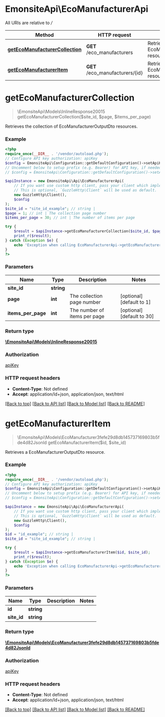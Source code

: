 # EmonsiteApi\EcoManufacturerApi

All URIs are relative to */*

Method | HTTP request | Description
------------- | ------------- | -------------
[**getEcoManufacturerCollection**](EcoManufacturerApi.md#getecomanufacturercollection) | **GET** /eco_manufacturers | Retrieves the collection of EcoManufacturerOutputDto resources.
[**getEcoManufacturerItem**](EcoManufacturerApi.md#getecomanufactureritem) | **GET** /eco_manufacturers/{id} | Retrieves a EcoManufacturerOutputDto resource.

# **getEcoManufacturerCollection**
> \EmonsiteApi\Models\InlineResponse20015 getEcoManufacturerCollection($site_id, $page, $items_per_page)

Retrieves the collection of EcoManufacturerOutputDto resources.

### Example
```php
<?php
require_once(__DIR__ . '/vendor/autoload.php');
// Configure API key authorization: apiKey
$config = EmonsiteApi\Configuration::getDefaultConfiguration()->setApiKey('Authorization', 'YOUR_API_KEY');
// Uncomment below to setup prefix (e.g. Bearer) for API key, if needed
// $config = EmonsiteApi\Configuration::getDefaultConfiguration()->setApiKeyPrefix('Authorization', 'Bearer');

$apiInstance = new EmonsiteApi\Api\EcoManufacturerApi(
    // If you want use custom http client, pass your client which implements `GuzzleHttp\ClientInterface`.
    // This is optional, `GuzzleHttp\Client` will be used as default.
    new GuzzleHttp\Client(),
    $config
);
$site_id = "site_id_example"; // string | 
$page = 1; // int | The collection page number
$items_per_page = 30; // int | The number of items per page

try {
    $result = $apiInstance->getEcoManufacturerCollection($site_id, $page, $items_per_page);
    print_r($result);
} catch (Exception $e) {
    echo 'Exception when calling EcoManufacturerApi->getEcoManufacturerCollection: ', $e->getMessage(), PHP_EOL;
}
?>
```

### Parameters

Name | Type | Description  | Notes
------------- | ------------- | ------------- | -------------
 **site_id** | **string**|  |
 **page** | **int**| The collection page number | [optional] [default to 1]
 **items_per_page** | **int**| The number of items per page | [optional] [default to 30]

### Return type

[**\EmonsiteApi\Models\InlineResponse20015**](../Model/InlineResponse20015.md)

### Authorization

[apiKey](../../README.md#apiKey)

### HTTP request headers

 - **Content-Type**: Not defined
 - **Accept**: application/ld+json, application/json, text/html

[[Back to top]](#) [[Back to API list]](../../README.md#documentation-for-api-endpoints) [[Back to Model list]](../../README.md#documentation-for-models) [[Back to README]](../../README.md)

# **getEcoManufacturerItem**
> \EmonsiteApi\Models\EcoManufacturer3fefe29d8db145737169803b5fde4d82Jsonld getEcoManufacturerItem($id, $site_id)

Retrieves a EcoManufacturerOutputDto resource.

### Example
```php
<?php
require_once(__DIR__ . '/vendor/autoload.php');
// Configure API key authorization: apiKey
$config = EmonsiteApi\Configuration::getDefaultConfiguration()->setApiKey('Authorization', 'YOUR_API_KEY');
// Uncomment below to setup prefix (e.g. Bearer) for API key, if needed
// $config = EmonsiteApi\Configuration::getDefaultConfiguration()->setApiKeyPrefix('Authorization', 'Bearer');

$apiInstance = new EmonsiteApi\Api\EcoManufacturerApi(
    // If you want use custom http client, pass your client which implements `GuzzleHttp\ClientInterface`.
    // This is optional, `GuzzleHttp\Client` will be used as default.
    new GuzzleHttp\Client(),
    $config
);
$id = "id_example"; // string | 
$site_id = "site_id_example"; // string | 

try {
    $result = $apiInstance->getEcoManufacturerItem($id, $site_id);
    print_r($result);
} catch (Exception $e) {
    echo 'Exception when calling EcoManufacturerApi->getEcoManufacturerItem: ', $e->getMessage(), PHP_EOL;
}
?>
```

### Parameters

Name | Type | Description  | Notes
------------- | ------------- | ------------- | -------------
 **id** | **string**|  |
 **site_id** | **string**|  |

### Return type

[**\EmonsiteApi\Models\EcoManufacturer3fefe29d8db145737169803b5fde4d82Jsonld**](../Model/EcoManufacturer3fefe29d8db145737169803b5fde4d82Jsonld.md)

### Authorization

[apiKey](../../README.md#apiKey)

### HTTP request headers

 - **Content-Type**: Not defined
 - **Accept**: application/ld+json, application/json, text/html

[[Back to top]](#) [[Back to API list]](../../README.md#documentation-for-api-endpoints) [[Back to Model list]](../../README.md#documentation-for-models) [[Back to README]](../../README.md)

